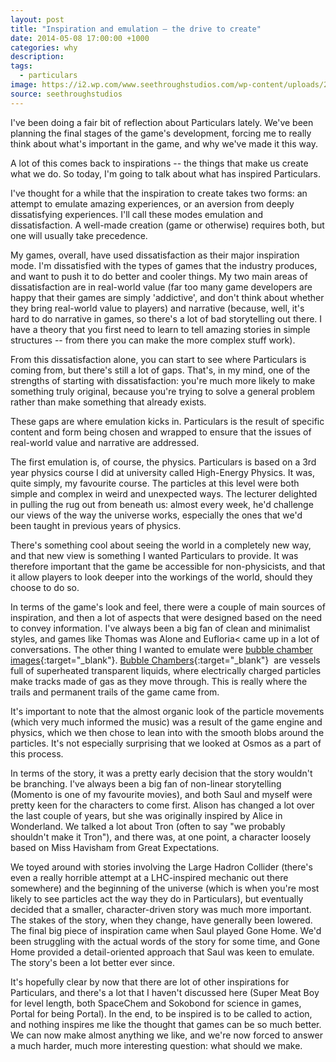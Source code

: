 ```yaml
---
layout: post
title: "Inspiration and emulation – the drive to create"
date: 2014-05-08 17:00:00 +1000
categories: why
description:
tags:
  - particulars
image: https://i2.wp.com/www.seethroughstudios.com/wp-content/uploads/2014/05/inspiration-and-emulation-the-drive-to-create-jw.jpg?w=600
source: seethroughstudios
---
```

I've been doing a fair bit of reflection about Particulars lately. We've been planning the final stages of the game's development, forcing me to really think about what's important in the game, and why we've made it this way.

A lot of this comes back to inspirations -- the things that make us create what we do. So today, I'm going to talk about what has inspired Particulars.

I've thought for a while that the inspiration to create takes two forms: an attempt to emulate amazing experiences, or an aversion from deeply dissatisfying experiences. I'll call these modes emulation and dissatisfaction. A well-made creation (game or otherwise) requires both, but one will usually take precedence.

My games, overall, have used dissatisfaction as their major inspiration mode. I'm dissatisfied with the types of games that the industry produces, and want to push it to do better and cooler things. My two main areas of dissatisfaction are in real-world value (far too many game developers are happy that their games are simply 'addictive', and don't think about whether they bring real-world value to players) and narrative (because, well, it's hard to do narrative in games, so there's a lot of bad storytelling out there. I have a theory that you first need to learn to tell amazing stories in simple structures -- from there you can make the more complex stuff work).

From this dissatisfaction alone, you can start to see where Particulars is coming from, but there's still a lot of gaps. That's, in my mind, one of the strengths of starting with dissatisfaction: you're much more likely to make something truly original, because you're trying to solve a general problem rather than make something that already exists.

These gaps are where emulation kicks in. Particulars is the result of specific content and form being chosen and wrapped to ensure that the issues of real-world value and narrative are addressed.

The first emulation is, of course, the physics. Particulars is based on a 3rd year physics course I did at university called High-Energy Physics. It was, quite simply, my favourite course. The particles at this level were both simple and complex in weird and unexpected ways. The lecturer delighted in pulling the rug out from beneath us: almost every week, he'd challenge our views of the way the universe works, especially the ones that we'd been taught in previous years of physics.

There's something cool about seeing the world in a completely new way, and that new view is something I wanted Particulars to provide. It was therefore important that the game be accessible for non-physicists, and that it allow players to look deeper into the workings of the world, should they choose to do so.

In terms of the game's look and feel, there were a couple of main sources of inspiration, and then a lot of aspects that were designed based on the need to convey information. I've always been a big fan of clean and minimalist styles, and games like Thomas was Alone and Eufloria< came up in a lot of conversations. The other thing I wanted to emulate were [bubble chamber images](https://www.google.com.au/search?num=10&hl=en&site=&tbm=isch&source=hp&biw=1280&bih=702&q=bubble+chamber+images&btnG=Search+by+image&oq=spring&gs_l=img.3..0l10.2353.3296.0.3990.6.4.0.0.0.0.697.2074.5-3.3.0...0.0...1ac.1.Qj-3P4MXU3g){:target="_blank"}. [Bubble Chambers](http://en.wikipedia.org/wiki/Bubble_chamber){:target="_blank"}  are vessels full of superheated transparent liquids, where electrically charged particles make tracks made of gas as they move through. This is really where the trails and permanent trails of the game came from.

It's important to note that the almost organic look of the particle movements (which very much informed the music) was a result of the game engine and physics, which we then chose to lean into with the smooth blobs around the particles. It's not especially surprising that we looked at Osmos as a part of this process.

In terms of the story, it was a pretty early decision that the story wouldn't be branching. I've always been a big fan of non-linear storytelling (Momento is one of my favourite movies), and both Saul and myself were pretty keen for the characters to come first. Alison has changed a lot over the last couple of years, but she was originally inspired by Alice in Wonderland. We talked a lot about Tron (often to say "we probably shouldn't make it Tron"), and there was, at one point, a character loosely based on Miss Havisham from Great Expectations.

We toyed around with stories involving the Large Hadron Collider (there's even a really horrible attempt at a LHC-inspired mechanic out there somewhere) and the beginning of the universe (which is when you're most likely to see particles act the way they do in Particulars), but eventually decided that a smaller, character-driven story was much more important. The stakes of the story, when they change, have generally been lowered. The final big piece of inspiration came when Saul played Gone Home. We'd been struggling with the actual words of the story for some time, and Gone Home provided a detail-oriented approach that Saul was keen to emulate. The story's been a lot better ever since.

It's hopefully clear by now that there are lot of other inspirations for Particulars, and there's a lot that I haven't discussed here (Super Meat Boy for level length, both SpaceChem and Sokobond for science in games, Portal for being Portal). In the end, to be inspired is to be called to action, and nothing inspires me like the thought that games can be so much better. We can now make almost anything we like, and we're now forced to answer a much harder, much more interesting question: what should we make.
